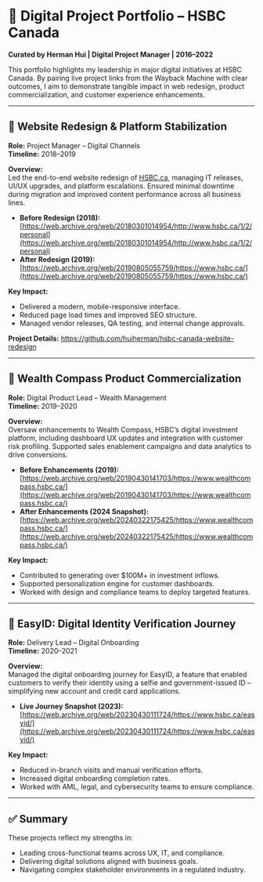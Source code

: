 # 🧠 Digital Project Portfolio – HSBC Canada

**Curated by Herman Hui | Digital Project Manager | 2016–2022**

This portfolio highlights my leadership in major digital initiatives at HSBC Canada. By pairing live project links from the Wayback Machine with clear outcomes, I aim to demonstrate tangible impact in web redesign, product commercialization, and customer experience enhancements.

---

## 📌 Website Redesign & Platform Stabilization  
**Role:** Project Manager – Digital Channels  
**Timeline:** 2018–2019  

**Overview:**  
Led the end-to-end website redesign of [HSBC.ca](https://www.hsbc.ca), managing IT releases, UI/UX upgrades, and platform escalations. Ensured minimal downtime during migration and improved content performance across all business lines.

- **Before Redesign (2018):**  
  [https://web.archive.org/web/20180301014954/http://www.hsbc.ca/1/2/personal](https://web.archive.org/web/20180301014954/http://www.hsbc.ca/1/2/personal)
- **After Redesign (2019):**  
  [https://web.archive.org/web/20190805055759/https://www.hsbc.ca/](https://web.archive.org/web/20190805055759/https://www.hsbc.ca/)

**Key Impact:**
- Delivered a modern, mobile-responsive interface.
- Reduced page load times and improved SEO structure.
- Managed vendor releases, QA testing, and internal change approvals.

**Project Details:**
https://github.com/huiherman/hsbc-canada-website-redesign

---

## 💼 Wealth Compass Product Commercialization  
**Role:** Digital Product Lead – Wealth Management  
**Timeline:** 2019–2020  

**Overview:**  
Oversaw enhancements to Wealth Compass, HSBC’s digital investment platform, including dashboard UX updates and integration with customer risk profiling. Supported sales enablement campaigns and data analytics to drive conversions.

- **Before Enhancements (2019):**  
  [https://web.archive.org/web/20190430141703/https://www.wealthcompass.hsbc.ca/](https://web.archive.org/web/20190430141703/https://www.wealthcompass.hsbc.ca/)
- **After Enhancements (2024 Snapshot):**  
  [https://web.archive.org/web/20240322175425/https://www.wealthcompass.hsbc.ca/](https://web.archive.org/web/20240322175425/https://www.wealthcompass.hsbc.ca/)

**Key Impact:**
- Contributed to generating over $100M+ in investment inflows.
- Supported personalization engine for customer dashboards.
- Worked with design and compliance teams to deploy targeted features.

---

## 🔐 EasyID: Digital Identity Verification Journey  
**Role:** Delivery Lead – Digital Onboarding  
**Timeline:** 2020–2021  

**Overview:**  
Managed the digital onboarding journey for EasyID, a feature that enabled customers to verify their identity using a selfie and government-issued ID – simplifying new account and credit card applications.

- **Live Journey Snapshot (2023):**  
  [https://web.archive.org/web/20230430111724/https://www.hsbc.ca/easyid/](https://web.archive.org/web/20230430111724/https://www.hsbc.ca/easyid/)

**Key Impact:**
- Reduced in-branch visits and manual verification efforts.
- Increased digital onboarding completion rates.
- Worked with AML, legal, and cybersecurity teams to ensure compliance.

---

## ✅ Summary  

These projects reflect my strengths in:
- Leading cross-functional teams across UX, IT, and compliance.
- Delivering digital solutions aligned with business goals.
- Navigating complex stakeholder environments in a regulated industry.
